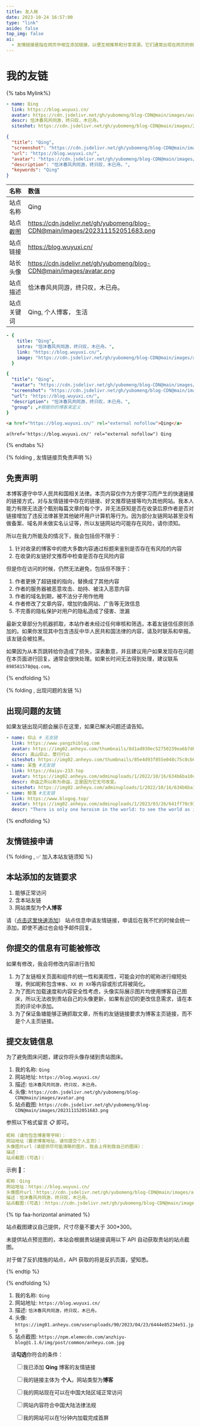 ```yaml
---
title: 友人帐
date: 2023-10-24 16:57:00
type: "link"
aside: false
top_img: false
ai:
  - 友情链接是指在网页中相互添加链接，以便互相推荐和分享资源。它们通常出现在网页的侧边栏、底部或专门的友情链接页面上。友链的目的是建立起网站之间的合作关系，增加互访流量，提高网站的曝光度和知名度。
---
```


<h1>我的友链</h1>

{% tabs Mylink%}

<!-- tab 🙋 butterfly-💭candy -->

```yml
- name: Qing
  link: https://blog.wuyuxi.cn/
  avatar: https://cdn.jsdelivr.net/gh/yubomeng/blog-CDN@main/images/avatar.png
  descr: 恰沐春风共同游，终只叹，木已舟。
  siteshot: https://cdn.jsdelivr.net/gh/yubomeng/blog-CDN@main/images/202311152051683.png
```

<!-- endtab --> 

<!-- tab ☀️Volantis -->

```json
{
  "title": "Qing",
  "screenshot": "https://cdn.jsdelivr.net/gh/yubomeng/blog-CDN@main/images/202311152051683.png",
  "url": "https://blog.wuyuxi.cn/",
  "avatar": "https://cdn.jsdelivr.net/gh/yubomeng/blog-CDN@main/images/avatar.png",
  "description": "恰沐春风共同游，终只叹，木已舟。",
  "keywords": "Qing"
}
```

<!-- endtab -->

<!-- tab 🌴General -->

| 名称       | 数值                                                         |
| :--------- | :----------------------------------------------------------- |
| 站点名称   | Qing                                                  |
| 站点截图   | https://cdn.jsdelivr.net/gh/yubomeng/blog-CDN@main/images/202311152051683.png |
| 站点链接   | https://blog.wuyuxi.cn/                                          |
| 站长头像   | https://cdn.jsdelivr.net/gh/yubomeng/blog-CDN@main/images/avatar.png |
| 站点描述   | 恰沐春风共同游，终只叹，木已舟。                                           |
| 站点关键词 | Qing, 个人博客， 生活                                      |

<!-- endtab -->

<!-- tab Fuild -->

```yml
- {
    title: "Qing",
    intro: "恰沐春风共同游，终只叹，木已舟。",
    link: "https://blog.wuyuxi.cn/",
    image: "https://cdn.jsdelivr.net/gh/yubomeng/blog-CDN@main/images/avatar.png",
  }
```

<!-- endtab -->

<!-- tab Volantis -->

```yml
{
  "title": "Qing",
  "avatar": "https://cdn.jsdelivr.net/gh/yubomeng/blog-CDN@main/images/avatar.png",
  "screenshot": "https://cdn.jsdelivr.net/gh/yubomeng/blog-CDN@main/images/202311152051683.png",
  "url": "https://blog.wuyuxi.cn/",
  "description": "恰沐春风共同游，终只叹，木已舟。",
  "group": ,#根据你的博客来定义
}
```

<!-- endtab -->

<!-- tab Html -->

```html
<a href="https://blog.wuyuxi.cn/" rel="external nofollow">Qing</a>
```

<!-- endtab -->

<!-- tab Jade -->

```code
a(href='https://blog.wuyuxi.cn/' rel="external nofollow") Qing
```

<!-- endtab -->

{% endtabs %}

{% folding , 友情链接页免责声明 %}

## 免责声明

本博客遵守中华人民共和国相关法律。本页内容仅作为方便学习而产生的快速链接的链接方式，对与友情链接中存在的链接、好文推荐链接等均为其他网站。我本人能力有限无法逐个甄别每篇文章的每个字，并无法获知是否在收录后原作者是否对链接增加了违反法律甚至其他破坏用户计算机等行为。因为部分友链网站甚至没有做备案、域名并未做实名认证等，所以友链网站均可能存在风险，请你须知。

所以在我力所能及的情况下，我会包括但不限于：

1. 针对收录的博客中的绝大多数内容通过标题来鉴别是否存在有风险的内容
2. 在收录的友链好文推荐中检查是否存在风险内容

但是你在访问的时候，仍然无法避免，包括但不限于：

1. 作者更换了超链接的指向，替换成了其他内容
2. 作者的服务器被恶意攻击、劫持、被注入恶意内容
3. 作者的域名到期，被不法分子用作他用
4. 作者修改了文章内容，增加钓鱼网站、广告等无效信息
5. 不完善的隐私保护对用户的隐私造成了侵害、泄漏

最新文章部分为机器抓取，本站作者未经过任何审核和筛选，本着友链信任原则添加的。如果你发现其中包含违反中华人民共和国法律的内容，请及时联系和举报。该友链会被拉黑。

如果因为从本页跳转给你造成了损失，深表歉意，并且建议用户如果发现存在问题在本页面进行回复。通常会很快处理。如果长时间无法得到处理，建议联系`898581578@qq.com`。

{% endfolding %}

{% folding , 出现问题的友链 %}

## 出现问题的友链

如果友链出现问题会展示在这里，如果已解决问题还请告知。

```yml
- name: 仰止 # 无友链
  link: https://www.yangzhiblog.com
  avatar: https://img02.anheyu.com/thumbnails/8d1ad930ec52750239ea6b7d0a3a44f5.png
  descr: 高山仰止，景行行止
  siteshot: https://img02.anheyu.com/thumbnails/85e4d93f855e048c75c8cb07b74236bb.png
- name: 呆鱼 #无友链
  link: https://daiyu-233.top
  avatar: https://img02.anheyu.com/adminuploads/1/2022/10/16/634b6ba10c77f.png
  descr: 命运之所以称为命运，正是因为它无可改变。
  siteshot: https://img02.anheyu.com/adminuploads/1/2022/10/16/634b6ba10c3a2.png
- name: 鲸落 #无友链
  link: https://www.blogog.top/
  avatar: https://img02.anheyu.com/adminuploads/1/2023/03/26/641ff70c9392c.webp
  descr: "There is only one heroism in the world: to see the world as it is and to love it."
```

{% endfolding %}

## 友情链接申请

{% folding , ✅ 加入本站友链须知 %}

## 本站添加的友链要求

1. 能够正常访问
2. 含本站友链
3. 网站类型为<strong>个人博客</strong>

请（<a onclick="anzhiyu.addFriendLink()" href="#post-comment">点击这里快速添加</a>） 站点信息申请友情链接，申请后在我不忙的时候会统一添加，即使不通过也会给予邮件回复。

## 你提交的信息有可能被修改

如果有修改，我会将修改内容进行告知

1. 为了友链相关页面和组件的统一性和美观性，可能会对你的昵称进行缩短处理，例如昵称包含`博客`、`XX 的 XX`等内容或形式将被简化。
2. 为了图片加载速度和内容安全性考虑，头像实际展示图片均使用博客自己图床，所以无法收到贵站自己的头像更新，如果有迫切的更改信息需求，请在本页的评论中添加。
3. 为了保证鱼塘能够正确抓取文章，所有的友链链接要求为博客主页链接，而不是个人主页链接。

## 提交友链信息

为了避免图床问题，建议你将头像存储到贵站图床。

1. 我的名称: `Qing`
2. 网站地址: `https://blog.wuyuxi.cn/`
3. 描述: `恰沐春风共同游，终只叹，木已舟。`
4. 头像: `https://cdn.jsdelivr.net/gh/yubomeng/blog-CDN@main/images/avatar.png`
5. 站点截图: `https://cdn.jsdelivr.net/gh/yubomeng/blog-CDN@main/images/202311152051683.png`

参照以下格式留言 📋 即可。

```yml
昵称（请勿包含博客等字样）：
网站地址（要求博客地址，请勿提交个人主页）：
头像图片url（请提供尽可能清晰的图片，我会上传到我自己的图床）：
描述：
站点截图:(可选)：
```

示例 📢：

```yml
昵称：Qing
网站地址：https://blog.wuyuxi.cn/
头像图片url：https://cdn.jsdelivr.net/gh/yubomeng/blog-CDN@main/images/avatar.png
描述：恰沐春风共同游，终只叹，木已舟。
站点截图:(可选)：https://cdn.jsdelivr.net/gh/yubomeng/blog-CDN@main/images/202311152051683.png
```

{% tip faa-horizontal animated %}

站点截图建议自己提供，尺寸尽量不要大于 300\*300。

未提供站点预览图的，本站会根据贵站链接调用以下 API 自动获取贵站的站点截图。

对于做了反扒措施的站点，API 获取的将是反扒页面，望知悉。

{% endtip %}


{% endfolding %}

1. 我的名称: `Qing`
2. 网站地址: `https://blog.wuyuxi.cn/`
3. 描述: `恰沐春风共同游，终只叹，木已舟。`
4. 头像: `https://img01.anheyu.com/useruploads/90/2023/04/23/6444e85234e51.jpg`
5. 站点截图: `https://npm.elemecdn.com/anzhiyu-blog@1.1.6/img/post/common/anheyu.com.jpg`

<p  style="padding: 0px 0px 0px 0.8rem;">
请<strong>勾选</strong>你符合的条件：
</p>


<div id="friendlink_checkboxs" style="padding: 0px 0px 0px 1.6rem;">
  <p>
    <label class="checkbox"><input type="checkbox" id="checkbox1" onclick="checkForm()">我已添加 <b>Qing</b> 博客的友情链接</label>
  </p>
  <p>
    <label class="checkbox"><input type="checkbox" id="checkbox2" onclick="checkForm()">我的链接主体为 <b>个人</b>，网站类型为<b>博客</b></label>
  </p>
  <p>
    <label class="checkbox"><input type="checkbox" id="checkbox3" onclick="checkForm()">我的网站现在可以在中国大陆区域正常访问</label>
  </p>
  <p>
    <label class="checkbox"><input type="checkbox" id="checkbox4" onclick="checkForm()">网站内容符合中国大陆法律法规</label>
  </p>
  <p>
    <label class="checkbox"><input type="checkbox" id="checkbox5" onclick="checkForm()">我的网站可以在1分钟内加载完成首屏</label>
  </p>
</div>


<script>
    var twikooSubmit = document.getElementsByClassName("tk-submit")[0];
    if(twikooSubmit) {
      twikooSubmit.style.opacity = "0";
    }
    function checkForm() {
        var checkbox1 = document.getElementById("checkbox1");
        var checkbox2 = document.getElementById("checkbox2");
        var checkbox3 = document.getElementById("checkbox3");
        var checkbox4 = document.getElementById("checkbox4");
        var checkbox5 = document.getElementById("checkbox5");
        var twikooSubmit = document.getElementsByClassName("tk-submit")[0];
        if (checkbox1.checked && checkbox2.checked && checkbox3.checked && checkbox4.checked && checkbox5.checked) {
            twikooSubmit.style.opacity = "1";
            twikooSubmit.style.height = "auto";
            twikooSubmit.style.overflow = "auto";
            var input = document.getElementsByClassName('el-textarea__inner')[0];
            let evt = document.createEvent('HTMLEvents');
            evt.initEvent('input', true, true);
            input.value = '昵称（请勿包含博客等字样）：\n网站地址（要求博客地址，请勿提交个人主页）：\n头像图片url（请提供尽可能清晰的图片，我会上传到我自己的图床）：\n描述：\n';
            input.dispatchEvent(evt);
            input.focus();
            input.setSelectionRange(-1, -1);
        } else {
            twikooSubmit.style.opacity = "0";
            twikooSubmit.style.height = "0";
            twikooSubmit.style.overflow = "hidden";
        }
    }
</script>


<style>
.tk-comments > .tk-submit {
  opacity: 0;
  height: 0;
  transition: opacity 0.5s, height 0.5s;
  overflow: hidden;
}
</style>

